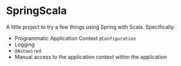 # SpringScala

A little project to try a few things using Spring with Scala. Specifically:

* Programmatic Application Context `@Configuration`
* Logging
* `@Autowired`
* Manual access to the application context within the application